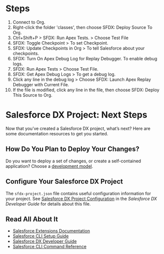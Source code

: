 # Steps

1. Connect to Org.
2. Right-click the folder 'classes', then choose SFDX: Deploy Source To Org.
3. Ctrl+Shift+P > SFDX: Run Apex Tests. > Choose Test File
4. SFDX: Toggle Checkpoint > To set Checkpoint.
5. SFDX: Update Checkpoints in Org > To tell Salesforce about your checkpoints.
6. SFDX: Turn On Apex Debug Log for Replay Debugger. To enable debug logs.
7. SFDX: Run Apex Tests > Choose Test File.
8. SFDX: Get Apex Debug Logs > To get a debug log.
9. Click any line in the debug log > Choose SFDX: Launch Apex Replay Debugger with Current File.
10. If the file is modified, click any line in the file, then choose SFDX: Deploy This Source to Org.

# Salesforce DX Project: Next Steps

Now that you’ve created a Salesforce DX project, what’s next? Here are some documentation resources to get you started.

## How Do You Plan to Deploy Your Changes?

Do you want to deploy a set of changes, or create a self-contained application? Choose a [development model](https://developer.salesforce.com/tools/vscode/en/user-guide/development-models).

## Configure Your Salesforce DX Project

The `sfdx-project.json` file contains useful configuration information for your project. See [Salesforce DX Project Configuration](https://developer.salesforce.com/docs/atlas.en-us.sfdx_dev.meta/sfdx_dev/sfdx_dev_ws_config.htm) in the _Salesforce DX Developer Guide_ for details about this file.

## Read All About It

- [Salesforce Extensions Documentation](https://developer.salesforce.com/tools/vscode/)
- [Salesforce CLI Setup Guide](https://developer.salesforce.com/docs/atlas.en-us.sfdx_setup.meta/sfdx_setup/sfdx_setup_intro.htm)
- [Salesforce DX Developer Guide](https://developer.salesforce.com/docs/atlas.en-us.sfdx_dev.meta/sfdx_dev/sfdx_dev_intro.htm)
- [Salesforce CLI Command Reference](https://developer.salesforce.com/docs/atlas.en-us.sfdx_cli_reference.meta/sfdx_cli_reference/cli_reference.htm)

